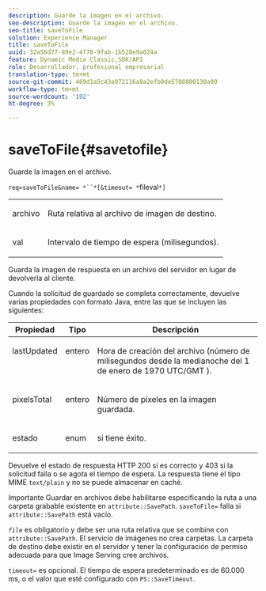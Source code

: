 ```yaml
---
description: Guarde la imagen en el archivo.
seo-description: Guarde la imagen en el archivo.
seo-title: saveToFile
solution: Experience Manager
title: saveToFile
uuid: 32a56d77-89e2-4f78-9fab-1b528e9a024a
feature: Dynamic Media Classic,SDK/API
role: Desarrollador, profesional empresarial
translation-type: tm+mt
source-git-commit: 469d1a5c43a972116a8a2efb0de5708800130a99
workflow-type: tm+mt
source-wordcount: '192'
ht-degree: 3%

---
```



# saveToFile{#savetofile}

Guarde la imagen en el archivo.

`req=saveToFile&name= *``*[&timeout= *`fileval`*]`

<table id="simpletable_5674FD9655FE4CDDB0E5DC8655890A66"> 
 <tr class="strow"> 
  <td class="stentry"> <p><span class="varname"> archivo</span> </p> </td> 
  <td class="stentry"> <p>Ruta relativa al archivo de imagen de destino. </p></td> 
 </tr> 
 <tr class="strow"> 
  <td class="stentry"> <p><span class="varname"> val</span> </p></td> 
  <td class="stentry"> <p>Intervalo de tiempo de espera (milisegundos). </p></td> 
 </tr> 
</table>

Guarda la imagen de respuesta en un archivo del servidor en lugar de devolverla al cliente.

Cuando la solicitud de guardado se completa correctamente, devuelve varias propiedades con formato Java, entre las que se incluyen las siguientes:

<table id="table_8BA8F75A0B7241BAB9B4359F97C21137"> 
 <thead> 
  <tr> 
   <th class="entry"> <b> Propiedad</b> </th> 
   <th class="entry"> <b> Tipo</b> </th> 
   <th class="entry"> <b> Descripción</b> </th> 
  </tr> 
 </thead>
 <tbody> 
  <tr valign="top"> 
   <td> <p> <span class="codeph"> lastUpdated</span> </p> </td> 
   <td> <p> entero </p> </td> 
   <td> <p>Hora de creación del archivo (número de milisegundos desde la medianoche del 1 de enero de 1970 UTC/GMT ). </p> </td> 
  </tr> 
  <tr valign="top"> 
   <td> <p> <span class="codeph"> pixelsTotal</span> </p> </td> 
   <td> <p> entero </p> </td> 
   <td> <p> Número de píxeles en la imagen guardada. </p> </td> 
  </tr> 
  <tr valign="top"> 
   <td> <p> <span class="codeph"> estado</span> </p> </td> 
   <td> <p> enum </p> </td> 
   <td> <p> <span class="codeph"> </span> si tiene éxito. </p> </td> 
  </tr> 
 </tbody> 
</table>

Devuelve el estado de respuesta HTTP 200 si es correcto y 403 si la solicitud falla o se agota el tiempo de espera. La respuesta tiene el tipo MIME `text/plain` y no se puede almacenar en caché.

Importante Guardar en archivos debe habilitarse especificando la ruta a una carpeta grabable existente en `attribute::SavePath`. `saveToFile=` falla si  `attribute::SavePath` está vacío.

*`file`* es obligatorio y debe ser una ruta relativa que se combine con  `attribute::SavePath`. El servicio de imágenes no crea carpetas. La carpeta de destino debe existir en el servidor y tener la configuración de permiso adecuada para que Image Serving cree archivos.

`timeout=` es opcional. El tiempo de espera predeterminado es de 60.000 ms, o el valor que esté configurado con `PS::SaveTimeout`.
